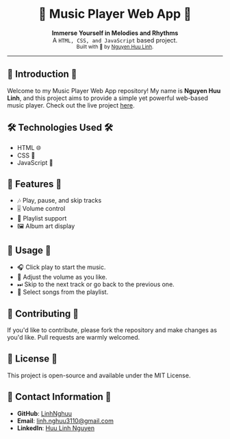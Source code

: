 <h1 align="center">🎵 Music Player Web App 🎵</h1>

<div align="center">
  <strong>Immerse Yourself in Melodies and Rhythms</strong>
</div>
<div align="center">
  A <code>HTML, CSS, and JavaScript</code> based project.
</div>

<div align="center">
  <sub>Built with 🌟 by <a href="https://www.linkedin.com/in/huu-linh-nguyen-96003a233/">Nguyen Huu Linh</a>.
</div>

---

## 🌟 Introduction 🌟

Welcome to my Music Player Web App repository! My name is **Nguyen Huu Linh**, and this project aims to provide a simple yet powerful web-based music player. Check out the live project [here](https://play-music-alpha.vercel.app/).

## 🛠 Technologies Used 🛠

- HTML 🌐
- CSS 🎨
- JavaScript 📜

## 🚀 Features 🚀

- 🎶 Play, pause, and skip tracks
- 🎚 Volume control
- 📜 Playlist support
- 🖼 Album art display

## 📘 Usage 📘

- 🎧 Click play to start the music.
- 📏 Adjust the volume as you like.
- ⏭ Skip to the next track or go back to the previous one.
- 📜 Select songs from the playlist.

## 🤝 Contributing 🤝

If you'd like to contribute, please fork the repository and make changes as you'd like. Pull requests are warmly welcomed.

## 📜 License 📜

This project is open-source and available under the MIT License.

## 💌 Contact Information 💌

- **GitHub**: [LinhNghuu](https://github.com/LinhNghuu)
- **Email**: <a href="mailto:linh.nghuu3110@gmail.com">linh.nghuu3110@gmail.com</a>
- **LinkedIn**: [Huu Linh Nguyen](https://www.linkedin.com/in/huu-linh-nguyen-96003a233/)
